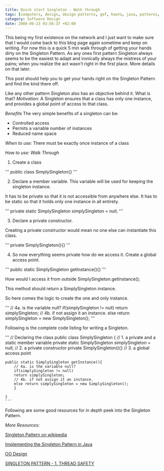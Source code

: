 ```yaml
---
title: Quick start Singleton - Walk through
tags: [computers, design, design-patterns, gof, howto, java, patterns, programming, singleton, singleton-pattern, software, software-development]
category: Software Design
date: 2008-06-23 03:56:37 +02:00
---
```



This being my first existence on the network and I just want to make sure that I would come back to this blog page again sometime and keep on writing. For now this is a quick 5 min walk through of getting your hands dirty on the Singleton Pattern. As any ones first pattern Singleton always seems to be the easiest to adapt and ironically always the mistress of your pains; when you realize the act wasn't right in the first place.
More details on that later.

This post should help you to get your hands right on the Singleton Pattern and find the kind there off.

Like any other pattern Singleton also has an objective behind it. What is that?
*Motivation:*
A Singleton ensures that a class has only one instance, and provides a global point of access to that class.

*Benefits*
The very simple benefits of a singleton can be:

* Controlled access
* Permits a variable number of instances
* Reduced name space

*When to use:*
There must be exactly once instance of a class

*How to use: Walk Through*

1. Create a class

'''
	public class SimplySingleton{}
'''

2. Declare a member variable. This variable will be used for keeping the singleton instance.

It has to be private so that it is not accessible from anywhere else. It has to be static so that it holds only one instance in all entirety.

'''
	private static SimplySingleton simplySingleton = null;
'''

3. Declare a private constructor.

Creating a private constructor would mean no one else can instantiate this class.

'''
	private SimplySingleton(){}
'''

4. So now everything seems private how do we access it. Create a global access point.

'''
	public static SimplySingleton getInstance(){}
'''

How would I access it from outside SimplySingleton.getInstance();

This method should return a SimplySingleton instance.

So here comes the logic to create the one and only instance.

'''
	// 4a. is the variable null?
	if(simplySingleton != null)
	return simplySingleton;
	// 4b. if not assign it an instance.
	else return simplySingleton = new SimplySingleton();
'''

Following is the complete code listing for writing a Singleton.

'''
	// Declaring the class
	public class SimplySingleton {
	// 1. a private and a static member variable
	private static SimplySingleton simplySingleton = null;
	// 2. a private constructor
	private SimplySingleton(){}
	// 3. a global access point

	public static SimplySingleton getInstance(){
		// 4a. is the variable null?
		if(simplySingleton != null)
		return simplySingleton;
		// 4b. if not assign it an instance.
		else return simplySingleton = new SimplySingleton();
		}

	}
	'''

Following are some good resources for in depth peek into the Singleton Pattern.

*More Resources:*

[Singleton Pattern on wikipedia](http://en.wikipedia.org/wiki/Singleton_pattern)

[Implementing the Singleton Pattern in Java](href="http://radio.weblogs.com/0122027/stories/2003/10/20/implementingTheSingletonPatternInJava.html)

[OO Design](href="http://www.oodesign.com/singleton-pattern.html)

[SINGLETON PATTERN - 1. THREAD SAFETY](http://www.oaklib.org/docs/oak/singleton.html)
